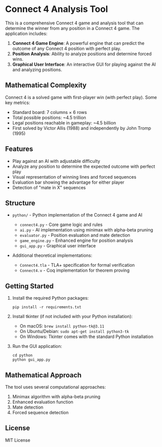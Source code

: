 # Connect 4 Analysis Tool

This is a comprehensive Connect 4 game and analysis tool that can determine the winner from any position in a Connect 4 game. The application includes:

1. **Connect 4 Game Engine**: A powerful engine that can predict the outcome of any Connect 4 position with perfect play.
2. **Position Analysis**: Ability to analyze positions and determine forced wins.
3. **Graphical User Interface**: An interactive GUI for playing against the AI and analyzing positions.

## Mathematical Complexity

Connect 4 is a solved game with first-player win (with perfect play). Some key metrics:
- Standard board: 7 columns × 6 rows
- Total possible positions: ~4.5 trillion
- Legal positions reachable in gameplay: ~4.5 billion
- First solved by Victor Allis (1988) and independently by John Tromp (1995)

## Features

- Play against an AI with adjustable difficulty
- Analyze any position to determine the expected outcome with perfect play
- Visual representation of winning lines and forced sequences
- Evaluation bar showing the advantage for either player
- Detection of "mate in X" sequences

## Structure

- `python/` - Python implementation of the Connect 4 game and AI
  - `connect4.py` - Core game logic and rules
  - `ai.py` - AI implementation using minimax with alpha-beta pruning
  - `evaluator.py` - Position evaluation and mate detection
  - `game_engine.py` - Enhanced engine for position analysis
  - `gui_app.py` - Graphical user interface

- Additional theoretical implementations:
  - `Connect4.tla` - TLA+ specification for formal verification
  - `Connect4.v` - Coq implementation for theorem proving

## Getting Started

1. Install the required Python packages:
   ```
   pip install -r requirements.txt
   ```

2. Install tkinter (if not included with your Python installation):
   - On macOS: `brew install python-tk@3.11`
   - On Ubuntu/Debian: `sudo apt-get install python3-tk`
   - On Windows: Tkinter comes with the standard Python installation

3. Run the GUI application:
   ```
   cd python
   python gui_app.py
   ```

## Mathematical Approach

The tool uses several computational approaches:
1. Minimax algorithm with alpha-beta pruning
2. Enhanced evaluation function
3. Mate detection
4. Forced sequence detection

## License

MIT License